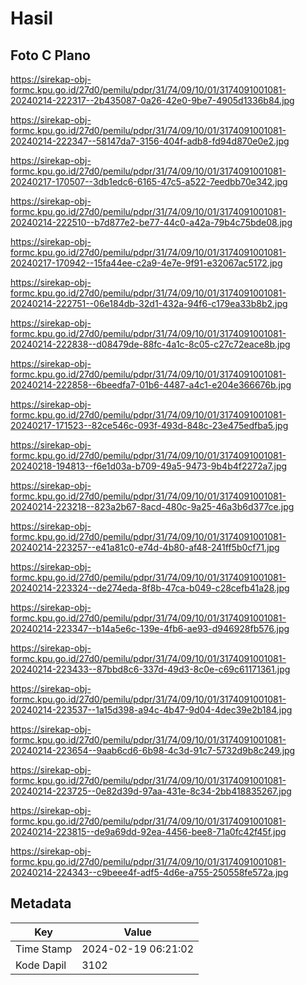 # Hasil

## Foto C Plano

https://sirekap-obj-formc.kpu.go.id/27d0/pemilu/pdpr/31/74/09/10/01/3174091001081-20240214-222317--2b435087-0a26-42e0-9be7-4905d1336b84.jpg

https://sirekap-obj-formc.kpu.go.id/27d0/pemilu/pdpr/31/74/09/10/01/3174091001081-20240214-222347--58147da7-3156-404f-adb8-fd94d870e0e2.jpg

https://sirekap-obj-formc.kpu.go.id/27d0/pemilu/pdpr/31/74/09/10/01/3174091001081-20240217-170507--3db1edc6-6165-47c5-a522-7eedbb70e342.jpg

https://sirekap-obj-formc.kpu.go.id/27d0/pemilu/pdpr/31/74/09/10/01/3174091001081-20240214-222510--b7d877e2-be77-44c0-a42a-79b4c75bde08.jpg

https://sirekap-obj-formc.kpu.go.id/27d0/pemilu/pdpr/31/74/09/10/01/3174091001081-20240217-170942--15fa44ee-c2a9-4e7e-9f91-e32067ac5172.jpg

https://sirekap-obj-formc.kpu.go.id/27d0/pemilu/pdpr/31/74/09/10/01/3174091001081-20240214-222751--06e184db-32d1-432a-94f6-c179ea33b8b2.jpg

https://sirekap-obj-formc.kpu.go.id/27d0/pemilu/pdpr/31/74/09/10/01/3174091001081-20240214-222838--d08479de-88fc-4a1c-8c05-c27c72eace8b.jpg

https://sirekap-obj-formc.kpu.go.id/27d0/pemilu/pdpr/31/74/09/10/01/3174091001081-20240214-222858--6beedfa7-01b6-4487-a4c1-e204e366676b.jpg

https://sirekap-obj-formc.kpu.go.id/27d0/pemilu/pdpr/31/74/09/10/01/3174091001081-20240217-171523--82ce546c-093f-493d-848c-23e475edfba5.jpg

https://sirekap-obj-formc.kpu.go.id/27d0/pemilu/pdpr/31/74/09/10/01/3174091001081-20240218-194813--f6e1d03a-b709-49a5-9473-9b4b4f2272a7.jpg

https://sirekap-obj-formc.kpu.go.id/27d0/pemilu/pdpr/31/74/09/10/01/3174091001081-20240214-223218--823a2b67-8acd-480c-9a25-46a3b6d377ce.jpg

https://sirekap-obj-formc.kpu.go.id/27d0/pemilu/pdpr/31/74/09/10/01/3174091001081-20240214-223257--e41a81c0-e74d-4b80-af48-241ff5b0cf71.jpg

https://sirekap-obj-formc.kpu.go.id/27d0/pemilu/pdpr/31/74/09/10/01/3174091001081-20240214-223324--de274eda-8f8b-47ca-b049-c28cefb41a28.jpg

https://sirekap-obj-formc.kpu.go.id/27d0/pemilu/pdpr/31/74/09/10/01/3174091001081-20240214-223347--b14a5e6c-139e-4fb6-ae93-d946928fb576.jpg

https://sirekap-obj-formc.kpu.go.id/27d0/pemilu/pdpr/31/74/09/10/01/3174091001081-20240214-223433--87bbd8c6-337d-49d3-8c0e-c69c61171361.jpg

https://sirekap-obj-formc.kpu.go.id/27d0/pemilu/pdpr/31/74/09/10/01/3174091001081-20240214-223537--1a15d398-a94c-4b47-9d04-4dec39e2b184.jpg

https://sirekap-obj-formc.kpu.go.id/27d0/pemilu/pdpr/31/74/09/10/01/3174091001081-20240214-223654--9aab6cd6-6b98-4c3d-91c7-5732d9b8c249.jpg

https://sirekap-obj-formc.kpu.go.id/27d0/pemilu/pdpr/31/74/09/10/01/3174091001081-20240214-223725--0e82d39d-97aa-431e-8c34-2bb418835267.jpg

https://sirekap-obj-formc.kpu.go.id/27d0/pemilu/pdpr/31/74/09/10/01/3174091001081-20240214-223815--de9a69dd-92ea-4456-bee8-71a0fc42f45f.jpg

https://sirekap-obj-formc.kpu.go.id/27d0/pemilu/pdpr/31/74/09/10/01/3174091001081-20240214-224343--c9beee4f-adf5-4d6e-a755-250558fe572a.jpg


## Metadata

| Key        | Value               |
| ---------- | ------------------- |
| Time Stamp | 2024-02-19 06:21:02 |
| Kode Dapil | 3102                |



